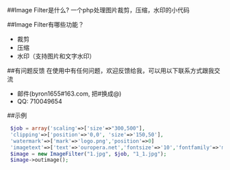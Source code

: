 
##Image Filter是什么?
一个php处理图片裁剪，压缩，水印的小代码

##Image Filter有哪些功能？

* 裁剪
* 压缩
* 水印（支持图片和文字水印）

##有问题反馈
在使用中有任何问题，欢迎反馈给我，可以用以下联系方式跟我交流

* 邮件(byron1655#163.com, 把#换成@)
* QQ: 710049654

##示例
```php
 $job = array('scaling'=>['size'=>"300,500"],
 'clipping'=>['position'=>'0,0', 'size'=>'150,50'],
 'watermark'=>['mark'=>'logo.png','position'=>0]
 'imagetext'=>['text'=>'ouropera.net','fontsize'=>'10','fontfamily'=>'msyh']);    	
 $image = new ImageFilter("1.jpg", $job, "1_1.jpg"); 
 $image->outimage();
```
